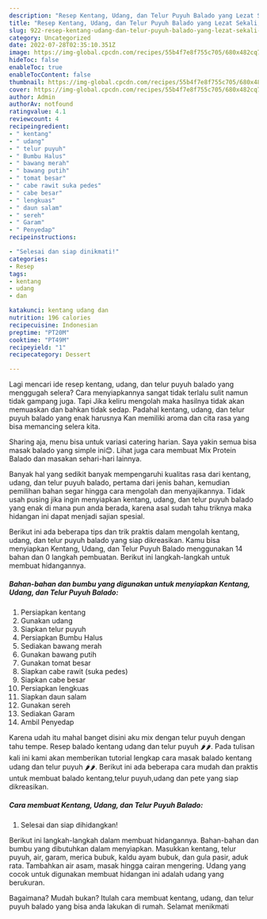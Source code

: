 ```yaml
---
description: "Resep Kentang, Udang, dan Telur Puyuh Balado yang Lezat Sekali, Buat Buka Puasa}"
title: "Resep Kentang, Udang, dan Telur Puyuh Balado yang Lezat Sekali, Buat Buka Puasa}"
slug: 922-resep-kentang-udang-dan-telur-puyuh-balado-yang-lezat-sekali-buat-buka-puasa
category: Uncategorized
date: 2022-07-28T02:35:10.351Z
image: https://img-global.cpcdn.com/recipes/55b4f7e8f755c705/680x482cq70/kentang-udang-dan-telur-puyuh-balado-foto-resep-utama.jpg
hideToc: false
enableToc: true
enableTocContent: false
thumbnail: https://img-global.cpcdn.com/recipes/55b4f7e8f755c705/680x482cq70/kentang-udang-dan-telur-puyuh-balado-foto-resep-utama.jpg
cover: https://img-global.cpcdn.com/recipes/55b4f7e8f755c705/680x482cq70/kentang-udang-dan-telur-puyuh-balado-foto-resep-utama.jpg
author: Admin
authorAv: notfound
ratingvalue: 4.1
reviewcount: 4
recipeingredient:
- " kentang"
- " udang"
- " telur puyuh"
- " Bumbu Halus"
- " bawang merah"
- " bawang putih"
- " tomat besar"
- " cabe rawit suka pedes"
- " cabe besar"
- " lengkuas"
- " daun salam"
- " sereh"
- " Garam"
- " Penyedap"
recipeinstructions:

- "Selesai dan siap dinikmati!"
categories:
- Resep
tags:
- kentang
- udang
- dan

katakunci: kentang udang dan 
nutrition: 196 calories
recipecuisine: Indonesian
preptime: "PT20M"
cooktime: "PT49M"
recipeyield: "1"
recipecategory: Dessert

---
```



Lagi mencari ide resep kentang, udang, dan telur puyuh balado yang menggugah selera? Cara menyiapkannya sangat tidak terlalu sulit namun tidak gampang juga. Tapi Jika keliru mengolah maka hasilnya tidak akan memuaskan dan bahkan tidak sedap. Padahal kentang, udang, dan telur puyuh balado yang enak harusnya Kan memiliki aroma dan cita rasa yang bisa memancing selera kita.


Sharing aja, menu bisa untuk variasi catering harian. Saya yakin semua bisa masak balado yang simple ini😊. Lihat juga cara membuat Mix Protein Balado dan masakan sehari-hari lainnya.

Banyak hal yang sedikit banyak mempengaruhi kualitas rasa dari kentang, udang, dan telur puyuh balado, pertama dari jenis bahan, kemudian pemilihan bahan segar hingga cara mengolah dan menyajikannya. Tidak usah pusing jika ingin menyiapkan kentang, udang, dan telur puyuh balado yang enak di mana pun anda berada, karena asal sudah tahu triknya maka hidangan ini dapat menjadi sajian spesial.


Berikut ini ada beberapa tips dan trik praktis dalam mengolah kentang, udang, dan telur puyuh balado yang siap dikreasikan. Kamu bisa menyiapkan Kentang, Udang, dan Telur Puyuh Balado menggunakan 14 bahan dan 0 langkah pembuatan. Berikut ini langkah-langkah untuk membuat hidangannya.

<!--inarticleads1-->

##### Bahan-bahan dan bumbu yang digunakan untuk menyiapkan Kentang, Udang, dan Telur Puyuh Balado:

1. Persiapkan  kentang
1. Gunakan  udang
1. Siapkan  telur puyuh
1. Persiapkan  Bumbu Halus
1. Sediakan  bawang merah
1. Gunakan  bawang putih
1. Gunakan  tomat besar
1. Siapkan  cabe rawit (suka pedes)
1. Siapkan  cabe besar
1. Persiapkan  lengkuas
1. Siapkan  daun salam
1. Gunakan  sereh
1. Sediakan  Garam
1. Ambil  Penyedap


Karena udah itu mahal banget disini aku mix dengan telur puyuh dengan tahu tempe. Resep balado kentang udang dan telur puyuh 🌶🌶. Pada tulisan kali ini kami akan memberikan tutorial lengkap cara masak balado kentang udang dan telur puyuh 🌶🌶. Berikut ini ada beberapa cara mudah dan praktis untuk membuat balado kentang,telur puyuh,udang dan pete yang siap dikreasikan. 

<!--inarticleads2-->

##### Cara membuat Kentang, Udang, dan Telur Puyuh Balado:


1. Selesai dan siap dihidangkan!

Berikut ini langkah-langkah dalam membuat hidangannya. Bahan-bahan dan bumbu yang dibutuhkan dalam menyiapkan. Masukkan kentang, telur puyuh, air, garam, merica bubuk, kaldu ayam bubuk, dan gula pasir, aduk rata. Tambahkan air asam, masak hingga cairan mengering. Udang yang cocok untuk digunakan membuat hidangan ini adalah udang yang berukuran. 

Bagaimana? Mudah bukan? Itulah cara membuat kentang, udang, dan telur puyuh balado yang bisa anda lakukan di rumah. Selamat menikmati
